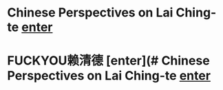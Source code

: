 # Chinese Perspectives on Lai Ching-te [enter](https://github.com/bestnbt/Kill-Lai-Ching-te-Book/tree/Chinese-Perspectives-on-Lai-Ching-te)

# FUCKYOU赖清德 [enter](# Chinese Perspectives on Lai Ching-te [enter](https://github.com/bestnbt/Kill-Lai-Ching-te-Book/tree/FUCKYOU%E8%B5%96%E6%B8%85%E5%BE%B7)
